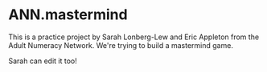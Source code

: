 # ANN.mastermind

This is a practice project by Sarah Lonberg-Lew and Eric Appleton from the Adult Numeracy Network. We're trying to build a mastermind game.

Sarah can edit it too!
